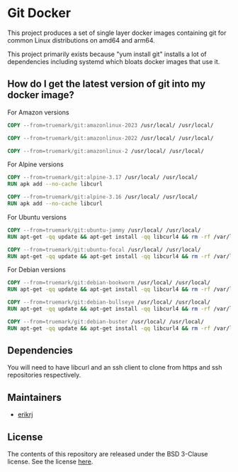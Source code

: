 # Git Docker

This project produces a set of single layer docker images containing git 
for common Linux distributions on amd64 and arm64.

This project primarily exists because "yum install git" installs a lot
of dependencies including systemd which bloats docker images that use it.

## How do I get the latest version of git into my docker image?

For Amazon versions

```dockerfile
COPY --from=truemark/git:amazonlinux-2023 /usr/local/ /usr/local/
```

```dockerfile
COPY --from=truemark/git:amazonlinux-2022 /usr/local/ /usr/local/
```

```dockerfile
COPY --from=truemark/git:amazonlinux-2 /usr/local/ /usr/local/
```

For Alpine versions

```dockerfile
COPY --from=truemark/git:alpine-3.17 /usr/local/ /usr/local/
RUN apk add --no-cache libcurl
```

```dockerfile
COPY --from=truemark/git:alpine-3.16 /usr/local/ /usr/local/
RUN apk add --no-cache libcurl
```

For Ubuntu versions

```dockerfile
COPY --from=truemark/git:ubuntu-jammy /usr/local/ /usr/local/
RUN apt-get -qq update && apt-get install -qq libcurl4 && rm -rf /var/lib/apt/lists/*
```

```dockerfile
COPY --from=truemark/git:ubuntu-focal /usr/local/ /usr/local/
RUN apt-get -qq update && apt-get install -qq libcurl4 && rm -rf /var/lib/apt/lists/*
```

For Debian versions

```dockerfile
COPY --from=truemark/git:debian-bookworm /usr/local/ /usr/local/
RUN apt-get -qq update && apt-get install -qq libcurl4 && rm -rf /var/lib/apt/lists/*
```

```dockerfile
COPY --from=truemark/git:debian-bullseye /usr/local/ /usr/local/
RUN apt-get -qq update && apt-get install -qq libcurl4 && rm -rf /var/lib/apt/lists/*
```

```dockerfile
COPY --from=truemark/git:debian-buster /usr/local/ /usr/local/
RUN apt-get -qq update && apt-get install -qq libcurl4 && rm -rf /var/lib/apt/lists/*
```

## Dependencies

You will need to have libcurl and an ssh client to clone from https and ssh repositories
respectively.

## Maintainers

 - [erikrj](https://github.com/erikrj)

## License

The contents of this repository are released under the BSD 3-Clause license. See the
license [here](https://github.com/truemark/git-docker/blob/main/LICENSE.txt).


